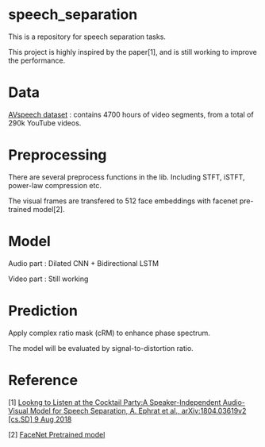 # speech_separation

This is a repository for speech separation tasks. 

This project is highly inspired by the paper[1], and is still working to improve the performance.

# Data

[AVspeech dataset](https://looking-to-listen.github.io/) : contains 4700 hours of video segments, from a total of 290k YouTube videos.

# Preprocessing

There are several preprocess functions in the lib. Including STFT, iSTFT, power-law compression etc.

The visual frames are transfered to 512 face embeddings with facenet pre-trained model[2].

# Model

Audio part : Dilated CNN + Bidirectional LSTM

Video part : Still working 

# Prediction

Apply complex ratio mask (cRM) to enhance phase spectrum.

The model will be evaluated by signal-to-distortion ratio.

# Reference

[1] [Lookng to Listen at the Cocktail Party:A Speaker-Independent Audio-Visual Model for Speech Separation, A. Ephrat et al., arXiv:1804.03619v2 [cs.SD] 9 Aug 2018](https://arxiv.org/abs/1804.03619)

[2] [FaceNet Pretrained model](https://github.com/davidsandberg/facenet)
